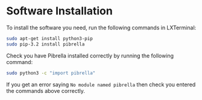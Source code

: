 # Software Installation

To install the software you need, run the following commands in LXTerminal:

```bash
sudo apt-get install python3-pip
sudo pip-3.2 install pibrella
```

Check you have Pibrella installed correctly by running the following command:

```bash
sudo python3 -c "import pibrella"
```

If you get an error saying `No module named pibrella` then check you entered the commands above correctly.
